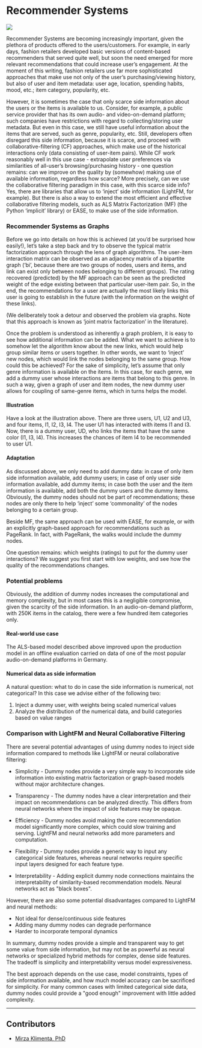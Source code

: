 <!--SEO SUMMARY: Recommender Systems can be improved by incorporating side information about users and items, even when this information is scarce. This article proposes using auxilary users and auxilary items, 
to inject additional connections into collaborative filtering models like matrix factorization. For example, an auxilary user could link together all items of the same genre. This couples similar items and helps 
the model identify related content. The same approach works for sparse user metadata.

Potential benefits of this approach over neural networks include simplicity, transparency, efficiency, flexibility, and interpretability. Downsides are handling dense features and adding complexity with many auxilary nodes.

The approach provides a lightweight way to get value from categorical side data. It balances simplicity and accuracy. For many common cases with limited side info, auxilary nodes offer straightforward improvements. -->

# Recommender Systems

![](assets/use_cases/recommender_systems/dummy_nodes.jpg)

Recommender Systems are becoming increasingly important, given the plethora of products offered to the users/customers. For example, in early days, fashion retailers developed basic versions of content-based recommenders that served quite well, but soon the need emerged for more relevant recommendations that could increase user’s engagement. At the moment of this writing, fashion retailers use far more sophisticated approaches that make use not only of the user’s purchasing/viewing history, but also of user and item metadata: user age, location, spending habits, mood, etc.; item category, popularity, etc.

However, it is sometimes the case that only scarce side information about the users or the items is available to us. Consider, for example, a public service provider that has its own audio- and video-on-demand platform; such companies have restrictions with regard to collecting/storing user metadata. But even in this case, we still have useful information about the items that are served, such as genre, popularity, etc. Still, developers often disregard this side information, because it is scarce, and proceed with collaborative-filtering (CF) approaches, which make use of the historical interactions only (data consisting of user-item pairs). While CF work reasonably well in this use case - extrapolate user preferences via similarities of all-user’s browsing/purchasing history - one question remains: can we improve on the quality by (somewhow) making use of available information, regardless how scarce? More precisely, can we use the collaborative filtering paradigm in this case, with this scarce side info? Yes, there are libraries that allow us to ‘inject’ side information (LightFM, for example). But there is also a way to extend the most efficient and effective collaborative filtering models, such as ALS Matrix Factorization (MF) (the Python ‘implicit’ library) or EASE, to make use of the side information.


### Recommender Systems as Graphs

Before we go into details on how this is achieved (at you’d be surprised how easily!), let’s take a step back and try to observe the typical matrix factorization approach through the lens of graph algorithms. The user-item interaction matrix can be observed as an adjacency matrix of a bipartite graph (‘bi’, because there are two groups of nodes, users and items, and link can exist only between nodes belonging to different groups). The rating recovered (predicted) by the MF approach can be seen as the predicted weight of the edge existing between that particular user-item pair. So, in the end, the recommendations for a user are actually the most likely links this user is going to establish in the future (with the information on the weight of these links).

(We deliberately took a detour and observed the problem via graphs. Note that this approach is known as ‘joint matrix factorization’ in the literature).

Once the problem is understood as inherently a graph problem, it is easy to see how additional information can be added. What we want to achieve is to somehow let the algorithm know about the new links, which would help group similar items or users together. In other words, we want to ‘inject’ new nodes, which would link the nodes belonging to the same group. How could this be achieved? For the sake of simplicity, let’s assume that only genre information is available on the items. In this case, for each genre, we add a dummy user whose interactions are items that belong to this genre. In such a way, given a graph of user and item nodes, the new dummy user allows for coupling of same-genre items, which in turns helps the model.


#### Illustration

Have a look at the illustration above. There are three users, U1, U2 and U3, and four items, I1, I2, I3, I4. The user U1 has interacted with items I1 and I3. Now, there is a dummy user, UD, who links the items that have the same color (I1, I3, I4). This increases the chances of item I4 to be recommended to user U1.


#### Adaptation

As discussed above, we only need to add dummy data: in case of only item side information available, add dummy users; in case of only user side information available, add dummy items; in case both the user and the item information is available, add both the dummy users and the dummy items. Obviously, the dummy nodes should not be part of recommendations; these nodes are only there to help ‘inject’ some ‘commonality’ of the nodes belonging to a certain group.

Beside MF, the same approach can be used with EASE, for example, or with an explicitly graph-based approach for recommendations such as PageRank. In fact, with PageRank, the walks would include the dummy nodes.

One question remains: which weights (ratings) to put for the dummy user interactions? We suggest you first start with low weights, and see how the quality of the recommendations changes.


### Potential problems

Obviously, the addition of dummy nodes increases the computational and memory complexity, but in most cases this is a negligible compromise, given the scarcity of the side information. In an audio-on-demand platform, with 250K items in the catalog, there were a few hundred item categories only.

#### Real-world use case

The ALS-based model described above improved upon the production model in an offline evaluation carried on data of one of the most popular audio-on-demand platforms in Germany.

#### Numerical data as side information

A natural question: what to do in case the side information is numerical, not categorical? In this case we advise either of the following two:

1. Inject a dummy user, with weights being scaled numerical values
2. Analyze the distribution of the numerical data, and build categories based on value ranges


### Comparison with LightFM and Neural Collaborative Filtering

There are several potential advantages of using dummy nodes to inject side information compared to methods like LightFM or neural collaborative filtering:

-  Simplicity - Dummy nodes provide a very simple way to incorporate side information into existing matrix factorization or graph-based models without major architecture changes.

-  Transparency - The dummy nodes have a clear interpretation and their impact on recommendations can be analyzed directly. This differs from neural networks where the impact of side features may be opaque.

-  Efficiency - Dummy nodes avoid making the core recommendation model significantly more complex, which could slow training and serving. LightFM and neural networks add more parameters and computation.

-  Flexibility - Dummy nodes provide a generic way to input any categorical side features, whereas neural networks require specific input layers designed for each feature type.

-  Interpretability - Adding explicit dummy node connections maintains the interpretability of similarity-based recommendation models. Neural networks act as "black boxes".

However, there are also some potential disadvantages compared to LightFM and neural methods:

- Not ideal for dense/continuous side features
- Adding many dummy nodes can degrade performance
- Harder to incorporate temporal dynamics

In summary, dummy nodes provide a simple and transparent way to get some value from side information, but may not be as powerful as neural networks or specialized hybrid methods for complex, dense side features. The tradeoff is simplicity and interpretability versus model expressiveness.

The best approach depends on the use case, model constraints, types of side information available, and how much model accuracy can be sacrificed for simplicity. For many common cases with limited categorical side data, dummy nodes could provide a "good enough" improvement with little added complexity.

---
## Contributors

- [Mirza Klimenta, PhD](https://www.linkedin.com/in/mirza-klimenta/)